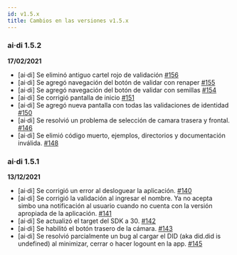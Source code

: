 ```yaml
---
id: v1.5.x
title: Cambios en las versiones v1.5.x
---
```

### ai·di 1.5.2
**17/02/2021**
- [ai·di] Se eliminó antiguo cartel rojo de validación [#156](https://github.com/ong-bitcoin-argentina/DIDI-SSI-Mobile/pull/156)
- [ai·di] Se agregó navegación del botón de validar con renaper [#155](https://github.com/ong-bitcoin-argentina/DIDI-SSI-Mobile/pull/155)
- [ai·di] Se agregó navegación del botón de validar con semillas [#154](https://github.com/ong-bitcoin-argentina/DIDI-SSI-Mobile/pull/154)
- [ai·di] Se corrigió pantalla de inicio [#151](https://github.com/ong-bitcoin-argentina/DIDI-SSI-Mobile/pull/151)
- [ai·di] Se agregó nueva pantalla con todas las validaciones de identidad [#150](https://github.com/ong-bitcoin-argentina/DIDI-SSI-Mobile/pull/150)
- [ai·di] Se resolvió un problema de selección de camara trasera y frontal. [#146](https://github.com/ong-bitcoin-argentina/DIDI-SSI-Mobile/pull/146)
- [ai·di] Se elimió código muerto, ejemplos, directorios y documentación inválida. [#148](https://github.com/ong-bitcoin-argentina/DIDI-SSI-Mobile/pull/148)

### ai·di 1.5.1
**13/12/2021**
- [ai·di] Se corrigió un error al desloguear la aplicación. [#140](https://github.com/ong-bitcoin-argentina/DIDI-SSI-Mobile/pull/140)
- [ai·di] Se corrigió la validación al ingresar el nombre. Ya no acepta simbo una notificación al usuario cuando no cuenta con la versión apropiada de la aplicación. [#141](https://github.com/ong-bitcoin-argentina/DIDI-SSI-Mobile/pull/141)
- [ai·di] Se actualizó el target del SDK a 30. [#142](https://github.com/ong-bitcoin-argentina/DIDI-SSI-Mobile/pull/142)
- [ai·di] Se habilitó el botón trasero de la cámara. [#143](https://github.com/ong-bitcoin-argentina/DIDI-SSI-Mobile/pull/143)
- [ai·di] Se resolvió parcialmente un bug al cargar el DID (aka did.did is undefined) al minimizar, cerrar  o hacer logount en la app. [#145](https://github.com/ong-bitcoin-argentina/DIDI-SSI-Mobile/pull/145)
